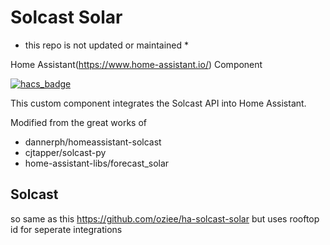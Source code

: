 # Solcast Solar 

* this repo is not updated or maintained *

Home Assistant(https://www.home-assistant.io/) Component

[![hacs_badge](https://img.shields.io/badge/HACS-Custom-orange.svg?style=for-the-badge)](https://github.com/custom-components/hacs)

This custom component integrates the Solcast API into Home Assistant.

Modified from the great works of
* dannerph/homeassistant-solcast
* cjtapper/solcast-py
* home-assistant-libs/forecast_solar

## Solcast 

so same as this https://github.com/oziee/ha-solcast-solar but uses rooftop id for seperate integrations

